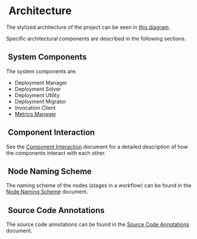 #  Architecture

The stylized architecture of the project can be seen in [this diagram](docs/img/system_components.pdf).

Specific architectural components are described in the following sections.

##  System Components

The system components are:

- Deployment Manager
- Deployment Solver
- Deployment Utility
- Deployment Migrator
- Invocation Client
- [Metrics Manager](docs/metrics_manager.md)

##  Component Interaction

See the [Component Interaction](docs/component_interaction.md) document for a detailed description of how the components interact with each other.

##  Node Naming Scheme

The naming scheme of the nodes (stages in a workflow) can be found in the [Node Naming Scheme](docs/node_naming_scheme.md) document.

##  Source Code Annotations

The source code annotations can be found in the [Source Code Annotations](docs/source_code_annotation.md) document.
